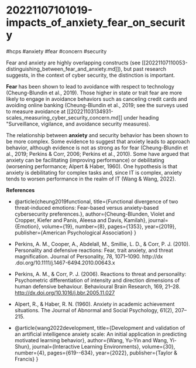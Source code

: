 # 20221107101019-impacts_of_anxiety_fear_on_security
#hcps #anxiety #fear #concern #security

Fear and anxiety are highly overlapping constructs (see
[[20221107110053-distinguishing_between_fear_and_anxiety.md]]), but past research
suggests, in the context of cyber security, the distinction is important.

**Fear** has been shown to lead to avoidance with respect to technology (Cheung-Blundin et
al., 2019). Those higher in state or trait fear are more likely to engage in avoidance
behaviors such as canceling credit cards and avoiding online banking (Cheung-Blundin et
al., 2019; see the surveys used to measure avoidance at
[[20221103134931-scales_measuring_cyber_security_concern.md]] under heading "Surveillance,
vigilance, and avoidance security measures).

The relationship between **anxiety** and security behavior has been shown to be more
complex. Some evidence to suggest that anxiety leads to approach behavior, although
evidence is not as strong as for fear (Cheung-Blundin et al., 2019; Perkins & Corr, 2006;
Perkins et al., 2010). Some have argued that anxiety can be facilitating (improving performance)
or debilitating (worsening performance; Alpert & Haber, 1960). One hypothesis is that anxiety
is debilitating for complex tasks and, since IT is complex, anxiety tends to worsen performance
in the realm of IT (Wang & Wang, 2022).


**References**

* @article{cheung2019functional,
  title={Functional divergence of two threat-induced emotions: Fear-based versus anxiety-based cybersecurity preferences.},
  author={Cheung-Blunden, Violet and Cropper, Kiefer and Panis, Aleesa and Davis, Kamilah},
  journal={Emotion},
  volume={19},
  number={8},
  pages={1353},
  year={2019},
  publisher={American Psychological Association}
}

* Perkins, A. M., Cooper, A., Abdelall, M., Smillie, L. D., & Corr, P. J.
(2010). Personality and defensive reactions: Fear, trait anxiety, and
threat magnification. Journal of Personality, 78, 1071–1090. http://dx
.doi.org/10.1111/j.1467-6494.2010.00643.x

* Perkins, A. M., & Corr, P. J. (2006). Reactions to threat and personality:
Psychometric differentiation of intensity and direction dimensions of
human defensive behaviour. Behavioural Brain Research, 169, 21–28.
http://dx.doi.org/10.1016/j.bbr.2005.11.027

* Alpert, R., & Haber, R. N. (1960). Anxiety in academic achievement situations. The Journal of Abnormal and Social Psychology, 61(2), 207–215.

* @article{wang2022development,
  title={Development and validation of an artificial intelligence anxiety scale: An initial application in predicting motivated learning behavior},
  author={Wang, Yu-Yin and Wang, Yi-Shun},
  journal={Interactive Learning Environments},
  volume={30},
  number={4},
  pages={619--634},
  year={2022},
  publisher={Taylor \& Francis}
}
